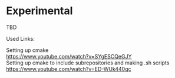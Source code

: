 # Experimental
TBD

Used Links:

Setting up cmake   
https://www.youtube.com/watch?v=SYgESCQeGJY   
Setting up cmake to include subrepositories and making .sh scripts   
https://www.youtube.com/watch?v=ED-WUk440qc   
